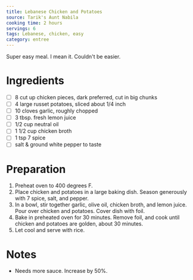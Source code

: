 ```yaml
---
title: Lebanese Chicken and Potatoes
source: Tarik's Aunt Nabila
cooking time: 2 hours
servings: 6
tags: Lebanese, chicken, easy
category: entree
---
```


Super easy meal. I mean it. Couldn't be easier.

Ingredients
===========

* [ ] 8 cut up chicken pieces, dark preferred, cut in big chunks
* [ ] 4 large russet potatoes, sliced about 1/4 inch
* [ ] 10 cloves garlic, roughly chopped
* [ ] 3 tbsp. fresh lemon juice
* [ ] 1/2 cup neutral oil
* [ ] 1 1/2 cup chicken broth
* [ ] 1 tsp 7 spice
* [ ] salt & ground white pepper to taste

Preparation
===========
1. Preheat oven to 400 degrees F.
2. Place chicken and potatoes in a large baking dish. Season generously with 7 spice, salt, and pepper.
3. In a bowl, stir together garlic, olive oil, chicken broth, and lemon juice. Pour over chicken and potatoes. Cover dish with foil.
4. Bake in preheated oven for 30 minutes. Remove foil, and cook until chicken and potatoes are golden, about 30 minutes.
5. Let cool and serve with rice.

Notes
=====
 * Needs more sauce. Increase by 50%.
